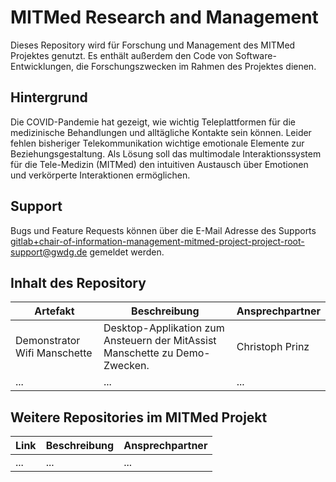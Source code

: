 # MITMed Research and Management

Dieses Repository wird für Forschung und Management des MITMed Projektes genutzt. Es enthält außerdem den Code von Software-Entwicklungen, die Forschungszwecken im Rahmen des Projektes dienen. 

## Hintergrund

Die COVID-Pandemie hat gezeigt, wie wichtig Teleplattformen für die medizinische Behandlungen und alltägliche Kontakte sein können. Leider fehlen bisheriger Telekommunikation wichtige emotionale Elemente zur Beziehungsgestaltung. Als Lösung soll das multimodale Interaktionssystem für die Tele-Medizin (MITMed) den intuitiven Austausch über Emotionen und verkörperte Interaktionen ermöglichen.

## Support

Bugs und Feature Requests können über die E-Mail Adresse des Supports gitlab+chair-of-information-management-mitmed-project-project-root-support@gwdg.de gemeldet werden.


## Inhalt des Repository

Artefakt | Beschreibung | Ansprechpartner
-------- | -------- | --------
Demonstrator Wifi Manschette   | Desktop-Applikation zum Ansteuern der MitAssist Manschette zu Demo-Zwecken.   | Christoph Prinz
...   | ...   | ...


## Weitere Repositories im MITMed Projekt

Link | Beschreibung | Ansprechpartner
-------- | -------- | --------
...   | ...   | ...
